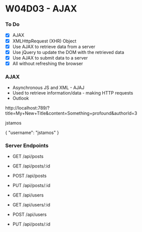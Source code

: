 # W04D03 - AJAX

### To Do
- [x] AJAX
- [x] XMLHttpRequest (XHR) Object
- [x] Use AJAX to retrieve data from a server
- [x] Use jQuery to update the DOM with the retrieved data
- [x] Use AJAX to submit data to a server
- [x] All without refreshing the browser

### AJAX
* Asynchronous JS and XML - AJAJ
* Used to retrieve information/data - making HTTP requests
* Outlook


http://localhost:789/?title=My+New+Title&content=Something+profound&authorId=3

<username>jstamos</username>

{
  "username": "jstamos"
}


### Server Endpoints
* GET   /api/posts
* GET   /api/posts/:id
* POST  /api/posts
* PUT   /api/posts/:id

* GET   /api/users
* GET   /api/users/:id
* POST  /api/users
* PUT   /api/posts/:id
















# 
